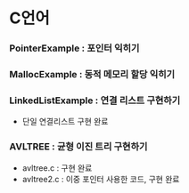 # C언어

### PointerExample : 포인터 익히기

### MallocExample : 동적 메모리 할당 익히기

### LinkedListExample : 연결 리스트 구현하기
+ 단일 연결리스트 구현 완료

### AVLTREE : 균형 이진 트리 구현하기
+ avltree.c : 구현 완료
+ avltree2.c : 이중 포인터 사용한 코드, 구현 완료